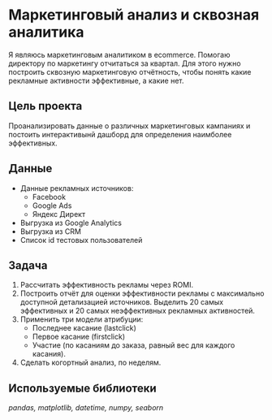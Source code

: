 # Маркетинговый анализ и сквозная аналитика

Я являюсь маркетинговым аналитиком в ecommerce. Помогаю директору по маркетингу отчитаться за квартал. Для этого нужно построить сквозную маркетинговую отчётность, чтобы понять какие рекламные активности эффективные, а какие нет. 

## Цель проекта

Проанализировать данные о различных маркетинговых кампаниях и постоить интерактивынй дашборд для определения наимболее эффективных.

## Данные

- Данные рекламных источников:
  - Facebook
  - Google Ads
  - Яндекс Директ
- Выгрузка из Google Analytics
- Выгрузка из CRM
- Список id тестовых пользователей
## Задача

1. Рассчитать эффективность рекламы через ROMI.
2. Построить отчёт для оценки эффективности рекламы с максимально доступной детализацией источников. Выделить 20 самых эффективных и 20 самых неэффективных рекламных активностей. 
3. Применить три модели атрибуции:
    - Последнее касание (lastclick)
    - Первое касание (firstclick)
    - Участие (по касаниям до заказа, равный вес для каждого касания).
3. Сделать когортный анализ, по неделям.

## Используемые библиотеки

*pandas, matplotlib, datetime, numpy, seaborn*
